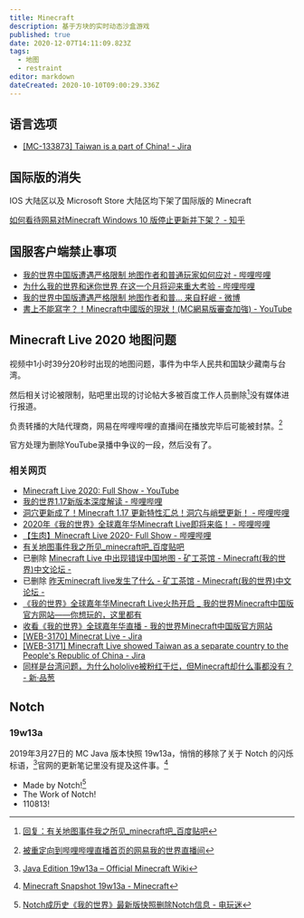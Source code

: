 ```yaml
---
title: Minecraft
description: 基于方块的实时动态沙盒游戏
published: true
date: 2020-12-07T14:11:09.823Z
tags:
  - 地图
  - restraint
editor: markdown
dateCreated: 2020-10-10T09:00:29.336Z
---
```


## 语言选项

+ [[MC-133873] Taiwan is a part of China! - Jira](https://web.archive.org/web/20201005125722/https://bugs.mojang.com/browse/MC-133873)

## 国际版的消失

IOS 大陆区以及 Microsoft Store 大陆区均下架了国际版的 Minecraft

[如何看待网易对Minecraft Windows 10 版停止更新并下架？ - 知乎](https://web.archive.org/web/20201004155309/https://www.zhihu.com/question/64111647)

## 国服客户端禁止事项

+ [我的世界中国版遭遇严格限制 地图作者和普通玩家如何应对 - 哔哩哔哩](https://archive.vn/X4LnI "https://www.bilibili.com/video/av540524788/")
+ [为什么我的世界和迷你世界 在这一个月将迎来重大考验 - 哔哩哔哩](https://archive.is/lA0iA "https://www.bilibili.com/video/av925518412/")
+ [我的世界中国版遭遇严格限制 地图作者和普... 来自籽岷 - 微博](https://archive.vn/f6JDR "https://www.weibo.com/3159686244/J04BByPcd")
+ [書上不能寫字？！Minecraft中國版的現狀！(MC網易版審查加強) - YouTube](https://archive.is/F2M7z "https://www.youtube.com/watch?v=JwEJocioFY0")

<!--
+ [【 好奇七七 】極權政府管不到的禁書天堂？開箱 Minecraft 虛擬圖書館！《 好奇七七探索日記 》EP 008 - YouTube](https://archive.is/OE2On "https://www.youtube.com/watch?v=JwEJocioFY0")
-->

## Minecraft Live 2020 地图问题

视频中1小时39分20秒时出现的地图问题，事件为中华人民共和国缺少藏南与台湾。

然后相关讨论被限制，贴吧里出现的讨论帖大多被百度工作人员删除[^133919]没有媒体进行报道。

[^133919]: [回复：有关地图事件我之所见_minecraft吧_百度贴吧](https://web.archive.org/web/20201207133919/https://tieba.baidu.com/p/6997026671?pn=2)

负责转播的大陆代理商，网易在哔哩哔哩的直播间在播放完毕后可能被封禁。[^sTYVi]

[^sTYVi]: [被重定向到哔哩哔哩直播首页的网易我的世界直播间](https://archive.is/sTYVi "https://live.bilibili.com/1310115")

官方处理为删除YouTube录播中争议的一段，然后没有了。

### 相关网页

+ [Minecraft Live 2020: Full Show - YouTube](https://archive.is/5jjNL "https://www.youtube.com/watch?v=DWZIfsaIgtE")
+ [我的世界1.17新版本深度解读 - 哔哩哔哩](https://archive.is/BXpKg "https://www.bilibili.com/video/av414772657")
+ [洞穴更新成了！Minecraft 1.17 更新特性汇总！洞穴与峭壁更新！ - 哔哩哔哩](https://archive.is/oJkSw "https://www.bilibili.com/video/BV1Fv411k7Zg")
+ [2020年《我的世界》全球嘉年华Minecraft Live即将来临！ - 哔哩哔哩](https://archive.is/JyLTt "https://www.bilibili.com/video/av712221197")
+ [【生肉】Minecraft Live 2020- Full Show - 哔哩哔哩](https://archive.is/S4vHD "https://www.bilibili.com/video/av842365730")
+ [有关地图事件我之所见_minecraft吧_百度贴吧](https://archive.is/TOrDY "https://tieba.baidu.com/p/6997026671")
+ 已删除 [Minecraft Live 中出现错误中国地图 - 矿工茶馆 - Minecraft(我的世界)中文论坛 -](https://archive.is/UVmqo "https://www.mcbbs.net/thread-1124398-1-1.html")
+ 已删除 [昨天minecraft live发生了什么 - 矿工茶馆 - Minecraft(我的世界)中文论坛 -](https://web.archive.org/web/20201005124410/https://www.mcbbs.net/thread-1124427-1-1.html)
+ [《我的世界》全球嘉年华Minecraft Live火热开启 _ 我的世界Minecraft中国版官方网站——你想玩的，这里都有](https://web.archive.org/web/20201005124905/https://mc.163.com/news/20200929/29175_907631.html)
+ [收看《我的世界》全球嘉年华直播 - 我的世界Minecraft中国版官方网站](https://web.archive.org/web/20201005124823/https://mc.163.com/2020/minecon/)
+ [[WEB-3170] Minecrat Live - Jira](https://web.archive.org/web/20201005130207/https://bugs.mojang.com/browse/WEB-3170)
+ [[WEB-3171] Minecraft Live showed Taiwan as a separate country to the People's Republic of China - Jira](https://web.archive.org/web/20201005125308/https://bugs.mojang.com/browse/WEB-3171)
+ [同样是台湾问题，为什么hololive被粉红干烂，但Minecraft却什么事都没有？ - 新·品葱](https://web.archive.org/web/20201005125529/https://pincong.rocks/question/31781)

<!--

结论 —— 没有出征

如果出征不自由，则出征无意义

一些其他的网址

+ [Minecraft Live 2020 直播录像（附中文传译） - 哔哩哔哩](https://archive.is/5mSl9)
+ [.....🛠 on Twitter: "1小时39分20秒起"](https://archive.is/v5Jt8 "https://twitter.com/Vop19530615/status/1312637242473549824")
+ [.... on Twitter: "昨天的Minecraft Live 2020......](https://archive.is/3dZMn "https://twitter.com/realEmperorPooh/status/1312640474033786880")
+ [推特... on Twitter: "10月4日消息 据网友反馈......"](https://archive.is/hkd3H "https://twitter.com/Xhnsoc__Redflag/status/1312658532055937026")

已恢复的我的世界Minecraft官方直播间

[我的世界Minecraft官方直播间 哔哩哔哩直播，二次元弹幕直播平台](https://archive.vn/lTdgw "https://live.bilibili.com/1310115")
-->

## Notch

### 19w13a

2019年3月27日的 MC Java 版本快照 19w13a，悄悄的移除了关于 Notch 的闪烁标语，[^19w13a_MW]官网的更新笔记里没有提及这件事。[^19w13a_MP]

[^19w13a_MW]: [Java Edition 19w13a – Official Minecraft Wiki](https://web.archive.org/web/20210812175036/https://minecraft.fandom.com/wiki/Java_Edition_19w13a)

[^19w13a_MP]: [Minecraft Snapshot 19w13a - Minecraft](https://archive.is/DeS0f "https://www.minecraft.net/nb-no/article/minecraft-snapshot-19w13a")

+ Made by Notch![^19w13a_dwm]
+ The Work of Notch!
+ 110813!

[^19w13a_dwm]: [Notch成历史《我的世界》最新版快照删除Notch信息 - 电玩迷](https://web.archive.org/web/20190502054349/http://www.dianwanmi.com/game/2746.html)
